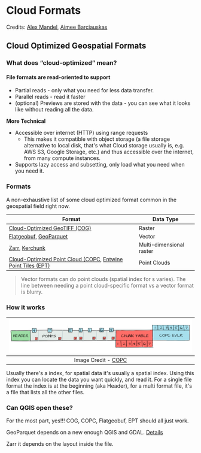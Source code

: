 # Cloud Formats
Credits: [Alex Mandel](https://github.com/wildintellect), [Aimee Barciauskas](https://github.com/abarciauskas-bgse)

## Cloud Optimized Geospatial Formats

### What does “cloud-optimized” mean?

#### File formats are read-oriented to support

- Partial reads - only what you need for less data transfer.
- Parallel reads - read it faster
- (optional) Previews are stored with the data - you can see what it looks like without reading all the data.

**More Technical**

- Accessible over internet (HTTP) using range requests
   - This makes it compatible with object storage (a file storage alternative to local disk, that's what Cloud storage usually is, e.g. AWS S3, Google Storage, etc.) and thus accessible over the internet, from many compute instances.
- Supports lazy access and subsetting, only load what you need when you need it.

### Formats

A non-exhaustive list of some cloud optimized format common in the geospatial field right now.

| Format | Data Type |
| --- | --- |
| [Cloud-Optimized GeoTIFF (COG)](https://www.cogeo.org/)| Raster |
| [Flatgeobuf](https://flatgeobuf.org/), [GeoParquet](https://geoparquet.org/) | Vector |
| [Zarr](https://zarr.readthedocs.io/en/stable/), [Kerchunk](https://fsspec.github.io/kerchunk/) | Multi-dimensional raster |
| [Cloud-Optimized Point Cloud (COPC](https://copc.io/), [Entwine Point Tiles (EPT)](https://entwine.io/en/latest/entwine-point-tile.html) | Point Clouds |

> Vector formats can do point clouds (spatial index for s varies). The line between needing a point cloud-specific format vs a vector format is blurry.


### How it works

| ![](images/copc-vlr-chunk-table-illustration.png) |
| :---: |
| Image Credit - [COPC](https://copc.io/) | 

Usually there's a index, for spatial data it's usually a spatial index. Using this index you can locate the data you want quickly, and read it. For a single file format the index is at the beginning (aka Header), for a multi format file, it's a file that lists all the other files.

### Can QGIS open these?

For the most part, yes!!!
COG, COPC, Flatgeobuf, EPT should all just work.

GeoParquet depends on a new enough QGIS and GDAL. [Details](https://bertt.wordpress.com/2022/12/20/geoparquet-geospatial-vector-data-using-apache-parquet/)

Zarr it depends on the layout inside the file.

